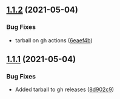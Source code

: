 ## [1.1.2](https://github.com/jkroepke/lens-extension-certificate-info/compare/v1.1.1...v1.1.2) (2021-05-04)


### Bug Fixes

* tarball on gh actions ([6eaef4b](https://github.com/jkroepke/lens-extension-certificate-info/commit/6eaef4ba601ee9203e122759b392bfa0ee396fb8))

## [1.1.1](https://github.com/jkroepke/lens-extension-certificate-info/compare/v1.1.0...v1.1.1) (2021-05-04)

### Bug Fixes

* Added tarball to gh releases ([8d902c9](https://github.com/jkroepke/lens-extension-certificate-info/commit/8d902c9060db6b026116d8e2ce040381a9e08f10))
